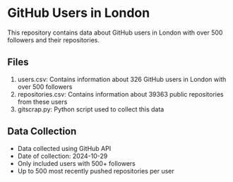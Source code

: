 # GitHub Users in London

This repository contains data about GitHub users in London with over 500 followers and their repositories.

## Files

1. users.csv: Contains information about 326 GitHub users in London with over 500 followers
2. repositories.csv: Contains information about 39363 public repositories from these users
3. gitscrap.py: Python script used to collect this data

## Data Collection

- Data collected using GitHub API
- Date of collection: 2024-10-29
- Only included users with 500+ followers
- Up to 500 most recently pushed repositories per user
